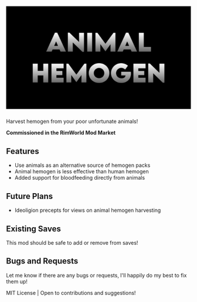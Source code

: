 # ![AnimalHemogen](./About/Preview.png)

Harvest hemogen from your poor unfortunate animals!

**Commissioned in the RimWorld Mod Market**

## Features

- Use animals as an alternative source of hemogen packs
- Animal hemogen is less effective than human hemogen
- Added support for bloodfeeding directly from animals

## Future Plans

- Ideoligion precepts for views on animal hemogen harvesting

## Existing Saves

This mod should be safe to add or remove from saves!

## Bugs and Requests

Let me know if there are any bugs or requests, I'll happily do my best to fix them up!

MIT License | Open to contributions and suggestions!
